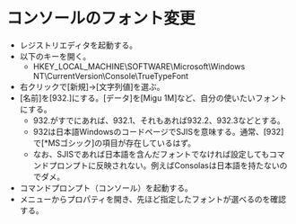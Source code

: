 ﻿# コンソールのフォント変更

- レジストリエディタを起動する。
- 以下のキーを開く。
  - HKEY_LOCAL_MACHINE\SOFTWARE\Microsoft\Windows NT\CurrentVersion\Console\TrueTypeFont
- 右クリックで[新規]→[文字列値]を選ぶ。
- [名前]を[932.]にする。[データ]を[Migu 1M]など、自分の使いたいフォントにする。
  - 932.がすでにあれば、932.1、それもあれば932.2、932.3などとする。
  - 932は日本語WindowsのコードページでSJISを意味する。通常、[932]で[*MSゴシック]の項目が存在しているはず。
  - なお、SJISであれば日本語を含んだフォントでなければ設定してもコマンドプロンプトに反映されない。例えばConsolasは日本語を持たないのでダメ。
- コマンドプロンプト（コンソール）を起動する。
- メニューからプロパティを開き、先ほど指定したフォントが選べるのを確認する。
